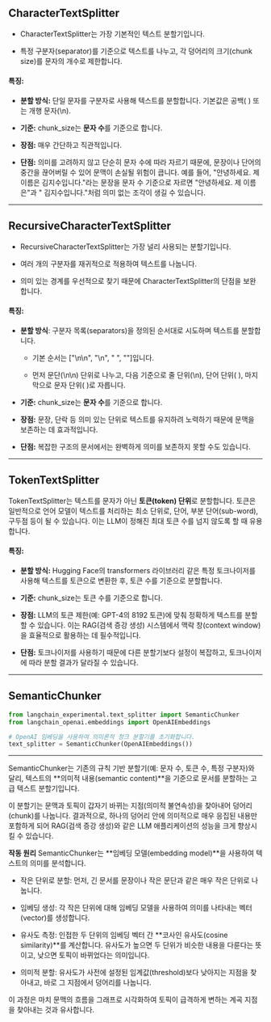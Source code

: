 ## **CharacterTextSplitter**

- CharacterTextSplitter는 가장 기본적인 텍스트 분할기입니다.
    
- 특정 구분자(separator)를 기준으로 텍스트를 나누고, 각 덩어리의 크기(chunk size)를 문자의 개수로 제한합니다.
    

#### **특징:**

- **분할 방식:** 단일 문자를 구분자로 사용해 텍스트를 분할합니다. 기본값은 공백( ) 또는 개행 문자(\n).
    
- **기준:** chunk_size는 **문자 수**를 기준으로 합니다.
    
- **장점:** 매우 간단하고 직관적입니다.
    
- **단점:** 의미를 고려하지 않고 단순히 문자 수에 따라 자르기 때문에, 문장이나 단어의 중간을 끊어버릴 수 있어 문맥이 손실될 위험이 큽니다. 예를 들어, "안녕하세요. 제 이름은 김지수입니다."라는 문장을 문자 수 기준으로 자르면 "안녕하세요. 제 이름은"과 " 김지수입니다."처럼 의미 없는 조각이 생길 수 있습니다.
    

---

## **RecursiveCharacterTextSplitter**

- RecursiveCharacterTextSplitter는 가장 널리 사용되는 분할기입니다.
    
- 여러 개의 구분자를 재귀적으로 적용하여 텍스트를 나눕니다.
    
- 의미 있는 경계를 우선적으로 찾기 때문에 CharacterTextSplitter의 단점을 보완합니다.
    

#### **특징:**

- **분할 방식**: 구분자 목록(separators)을 정의된 순서대로 시도하며 텍스트를 분할합니다.
    
    - 기본 순서는 ["\n\n", "\n", " ", ""]입니다.
        
    - 먼저 문단(\n\n) 단위로 나누고, 다음 기준으로 줄 단위(\n), 단어 단위( ), 마지막으로 문자 단위( )로 자릅니다.
        
- **기준:** chunk_size는 **문자 수**를 기준으로 합니다.
    
- **장점:** 문장, 단락 등 의미 있는 단위로 텍스트를 유지하려 노력하기 때문에 문맥을 보존하는 데 효과적입니다.
    
- **단점:** 복잡한 구조의 문서에서는 완벽하게 의미를 보존하지 못할 수도 있습니다.
    

---

## **TokenTextSplitter**

TokenTextSplitter는 텍스트를 문자가 아닌 **토큰(token) 단위**로 분할합니다. 토큰은 일반적으로 언어 모델이 텍스트를 처리하는 최소 단위로, 단어, 부분 단어(sub-word), 구두점 등이 될 수 있습니다. 이는 LLM이 정해진 최대 토큰 수를 넘지 않도록 할 때 유용합니다.

#### **특징:**

- **분할 방식:** Hugging Face의 transformers 라이브러리 같은 특정 토크나이저를 사용해 텍스트를 토큰으로 변환한 후, 토큰 수를 기준으로 분할합니다.
    
- **기준:** chunk_size는 토큰 수를 기준으로 합니다.
    
- **장점:** LLM의 토큰 제한(예: GPT-4의 8192 토큰)에 맞춰 정확하게 텍스트를 분할할 수 있습니다. 이는 RAG(검색 증강 생성) 시스템에서 맥락 창(context window)을 효율적으로 활용하는 데 필수적입니다.
    
- **단점:** 토크나이저를 사용하기 때문에 다른 분할기보다 설정이 복잡하고, 토크나이저에 따라 분할 결과가 달라질 수 있습니다.
    

---

## **SemanticChunker**

```python
from langchain_experimental.text_splitter import SemanticChunker
from langchain_openai.embeddings import OpenAIEmbeddings

# OpenAI 임베딩을 사용하여 의미론적 청크 분할기를 초기화합니다.
text_splitter = SemanticChunker(OpenAIEmbeddings())
```

---

SemanticChunker는 기존의 규칙 기반 분할기(예: 문자 수, 토큰 수, 특정 구분자)와 달리, 텍스트의 **의미적 내용(semantic content)**을 기준으로 문서를 분할하는 고급 텍스트 분할기입니다.

이 분할기는 문맥과 토픽이 갑자기 바뀌는 지점(의미적 불연속성)을 찾아내어 덩어리(chunk)를 나눕니다. 결과적으로, 하나의 덩어리 안에 의미적으로 매우 응집된 내용만 포함하게 되어 RAG(검색 증강 생성)와 같은 LLM 애플리케이션의 성능을 크게 향상시킬 수 있습니다.

**작동 원리** SemanticChunker는 **임베딩 모델(embedding model)**을 사용하여 텍스트의 의미를 분석합니다.

- 작은 단위로 분할: 먼저, 긴 문서를 문장이나 작은 문단과 같은 매우 작은 단위로 나눕니다.
    
- 임베딩 생성: 각 작은 단위에 대해 임베딩 모델을 사용하여 의미를 나타내는 벡터(vector)를 생성합니다.
    
- 유사도 측정: 인접한 두 단위의 임베딩 벡터 간 **코사인 유사도(cosine similarity)**를 계산합니다. 유사도가 높으면 두 단위가 비슷한 내용을 다룬다는 뜻이고, 낮으면 토픽이 바뀌었다는 의미입니다.
    
- 의미적 분할: 유사도가 사전에 설정된 임계값(threshold)보다 낮아지는 지점을 찾아내고, 바로 그 지점에서 덩어리를 나눕니다.
    

이 과정은 마치 문맥의 흐름을 그래프로 시각화하여 토픽이 급격하게 변하는 계곡 지점을 찾아내는 것과 유사합니다.